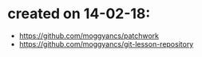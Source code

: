 # created on 14-02-18:

- https://github.com/moggyancs/patchwork
- https://github.com/moggyancs/git-lesson-repository
